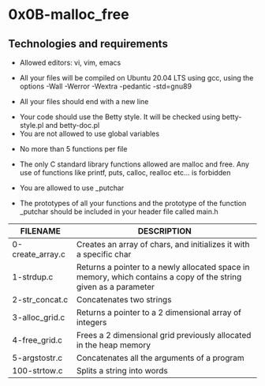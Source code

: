 # **0x0B-malloc_free**

## **Technologies and requirements**

- Allowed editors: vi, vim, emacs
+ All your files will be compiled on Ubuntu 20.04 LTS using gcc, using the options -Wall -Werror -Wextra -pedantic -std=gnu89
* All your files should end with a new line
- Your code should use the Betty style. It will be checked using betty-style.pl and betty-doc.pl
- You are not allowed to use global variables
* No more than 5 functions per file
- The only C standard library functions allowed are malloc and free. Any use of functions like printf, puts, calloc, realloc etc… is forbidden
+ You are allowed to use _putchar
- The prototypes of all your functions and the prototype of the function _putchar should be included in your header file called main.h

|FILENAME|  DESCRIPTION|
|---------|------------|
|0-create_array.c|	Creates an array of chars, and initializes it with a specific char
|1-strdup.c|	Returns a pointer to a newly allocated space in memory, which contains a copy of the string given as a parameter
|2-str_concat.c|	Concatenates two strings
|3-alloc_grid.c|	Returns a pointer to a 2 dimensional array of integers
|4-free_grid.c|	Frees a 2 dimensional grid previously allocated in the heap memory
|5-argstostr.c|	Concatenates all the arguments of a program
|100-strtow.c|	Splits a string into words


